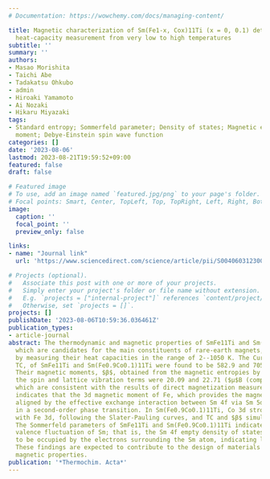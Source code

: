 ```yaml
---
# Documentation: https://wowchemy.com/docs/managing-content/

title: Magnetic characterization of Sm(Fe1-x, Cox)11Ti (x = 0, 0.1) determined by
  heat-capacity measurement from very low to high temperatures
subtitle: ''
summary: ''
authors:
- Masao Morishita
- Taichi Abe
- Tadakatsu Ohkubo
- admin
- Hiroaki Yamamoto
- Ai Nozaki
- Hikaru Miyazaki
tags:
- Standard entropy; Sommerfeld parameter; Density of states; Magnetic entropy; Magnetic
  moment; Debye-Einstein spin wave function
categories: []
date: '2023-08-06'
lastmod: 2023-08-21T19:59:52+09:00
featured: false
draft: false

# Featured image
# To use, add an image named `featured.jpg/png` to your page's folder.
# Focal points: Smart, Center, TopLeft, Top, TopRight, Left, Right, BottomLeft, Bottom, BottomRight.
image:
  caption: ''
  focal_point: ''
  preview_only: false

links:
- name: "Journal link"
  url: 'https://www.sciencedirect.com/science/article/pii/S0040603123001429'

# Projects (optional).
#   Associate this post with one or more of your projects.
#   Simply enter your project's folder or file name without extension.
#   E.g. `projects = ["internal-project"]` references `content/project/deep-learning/index.md`.
#   Otherwise, set `projects = []`.
projects: []
publishDate: '2023-08-06T10:59:36.036461Z'
publication_types:
- article-journal
abstract: The thermodynamic and magnetic properties of SmFe11Ti and Sm(Fe0.9Co0.1)11Ti,
  which are candidates for the main constituents of rare-earth magnets, were investigated
  by measuring their heat capacities in the range of 2--1050 K. The Curie temperatures,
  TC, of SmFe11Ti and Sm(Fe0.9Co0.1)11Ti were found to be 582.9 and 705.0 K, respectively.
  Their magnetic moments, $β$, obtained from the magnetic entropies by separating
  the spin and lattice vibration terms were 20.09 and 22.71 ($μ$B (compd)-1), respectively,
  which are consistent with the results of direct magnetization measurements. This
  indicates that the 3d magnetic moment of Fe, which provides the magnetization, becomes
  aligned by the effective exchange interaction between Sm 4f via Sm 5d and Fe 3d
  in a second-order phase transition. In Sm(Fe0.9Co0.1)11Ti, Co 3d strongly exchange-couples
  with Fe 3d, following the Slater-Pauling curves, and TC and $β$ simultaneously increase.
  The Sommerfeld parameters of SmFe11Ti and Sm(Fe0.9Co0.1)11Ti indicate the inherent
  valence fluctuation of Sm; that is, the Sm 4f empty density of states was found
  to be occupied by the electrons surrounding the Sm atom, indicating low phase stability.
  These findings are expected to contribute to the design of materials with intrinsic
  magnetic properties.
publication: '*Thermochim. Acta*'
---
```

